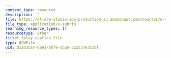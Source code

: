 ```yaml
---
content_type: resource
description: ''
file: https://ol-ocw-studio-app-production.s3.amazonaws.com/courses/6-451-principles-of-digital-communication-ii-spring-2005/d12d3ca76a91bbfecb2e322c37e3c1bf_2ludHpG_Q60.srt
file_type: application/x-subrip
learning_resource_types: []
resourcetype: Other
title: 3play caption file
type: OCWFile
uid: d12d3ca7-6a91-bbfe-cb2e-322c37e3c1bf
---
```

